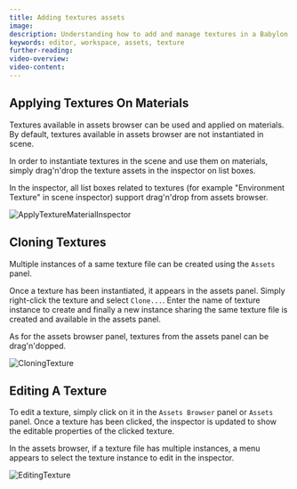 ```yaml
---
title: Adding textures assets
image: 
description: Understanding how to add and manage textures in a Babylon.JS Editor project
keywords: editor, workspace, assets, texture
further-reading:
video-overview:
video-content:
---
```


## Applying Textures On Materials

Textures available in assets browser can be used and applied on materials.
By default, textures available in assets browser are not instantiated in scene.

In order to instantiate textures in the scene and use them on materials, simply drag'n'drop the texture assets
in the inspector on list boxes.

In the inspector, all list boxes related to textures (for example "Environment Texture" in scene inspector) support
drag'n'drop from assets browser.

![ApplyTextureMaterialInspector](/img/extensions/Editor/AddingTextures/apply-material-inspector.gif)

## Cloning Textures

Multiple instances of a same texture file can be created using the `Assets` panel.

Once a texture has been instantiated, it appears in the assets panel. Simply right-click the texture and select
`Clone...`. Enter the name of texture instance to create and finally a new instance sharing the same texture file
is created and available in the assets panel.

As for the assets browser panel, textures from the assets panel can be drag'n'dopped.

![CloningTexture](/img/extensions/Editor/AddingTextures/cloning-texture.gif)

## Editing A Texture

To edit a texture, simply click on it in the `Assets Browser` panel or `Assets` panel.
Once a texture has been clicked, the inspector is updated to show the editable properties of the clicked texture.

In the assets browser, if a texture file has multiple instances, a menu appears to select the texture instance
to edit in the inspector.

![EditingTexture](/img/extensions/Editor/AddingTextures/editing-texture.gif)
